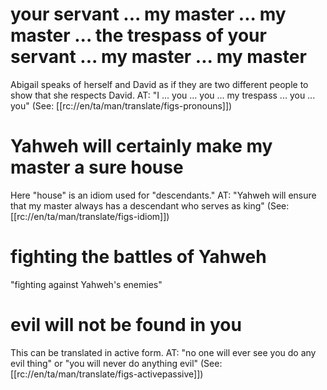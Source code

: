 # your servant ... my master ... my master ... the trespass of your servant ... my master ... my master

Abigail speaks of herself and David as if they are two different people to show that she respects David. AT: "I ... you ... you ... my trespass ... you ... you" (See: [[rc://en/ta/man/translate/figs-pronouns]])

# Yahweh will certainly make my master a sure house

Here "house" is an idiom used for "descendants." AT: "Yahweh will ensure that my master always has a descendant who serves as king" (See: [[rc://en/ta/man/translate/figs-idiom]])

# fighting the battles of Yahweh

"fighting against Yahweh's enemies"

# evil will not be found in you

This can be translated in active form. AT: "no one will ever see you do any evil thing" or "you will never do anything evil" (See: [[rc://en/ta/man/translate/figs-activepassive]])

